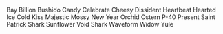 Bay
Billion
Bushido
Candy
Celebrate
Cheesy
Dissident
Heartbeat
Hearted
Ice Cold
Kiss
Majestic
Mossy
New Year
Orchid
Ostern
P-40
Present
Saint Patrick
Shark
Sunflower
Void Shark
Waveform
Widow
Yule
